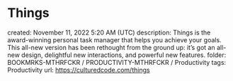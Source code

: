 # Things

created: November 11, 2022 5:20 AM (UTC)
description: Things is the award-winning personal task manager that helps you achieve your goals. This all-new version has been rethought from the ground up: it’s got an all-new design, delightful new interactions, and powerful new features.
folder: BOOKMRKS-MTHRFCKR / PRODUCTIVITY-MTHRFCKR / Productivity
tags: Productivity
url: https://culturedcode.com/things